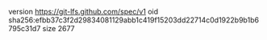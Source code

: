 version https://git-lfs.github.com/spec/v1
oid sha256:efbb37c3f2d29834081129abb1c419f15203dd22714c0d1922b9b1b6795c31d7
size 2677
